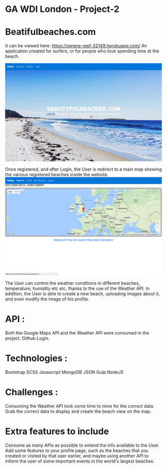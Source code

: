 
# GA WDI London - Project-2

# Beatifulbeaches.com
It can be viewed here: https://serene-reef-32149.herokuapp.com/
An application created for surfers, or for people who love spending time at the beach.

![](./images/Homepage.png) 

Once registered, and after Login, the User is redirect to a main map showing the various registered beaches inside the website.
![](./images/map.png)

The User can control the weather conditions in different beaches, temperature, humidity etc etc, thanks to the use of the Weather API.
In addition, the User is able to create a new beach, uploading images about it, and even modify the image of his profile.

# API :
Both the Google Maps API and the Weather API were consumed in the project.
Github Login.

# Technologies :

Bootstrap SCSS
Javascript
MongoDB
JSON
Gulp
NodeJS

# Challenges : 
Consuming the Weather API took some time to mine for the correct data. Grab the correct data to display and create the beach view on the map.

# Extra features to include
Consume as many  APIs as possible to extend the info available to the User. Add some features to your profile page, such as the beaches that you created or visited by that user earlier, and maybe using another API to inform the user of some important events in the world's largest beaches.
